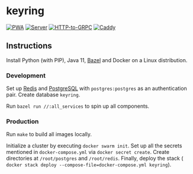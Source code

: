 # keyring

[![PWA](https://github.com/dubov94/keyring/actions/workflows/pwa.yml/badge.svg)](https://github.com/dubov94/keyring/actions/workflows/pwa.yml)
[![Server](https://github.com/dubov94/keyring/actions/workflows/server.yml/badge.svg)](https://github.com/dubov94/keyring/actions/workflows/server.yml)
[![HTTP-to-GRPC](https://github.com/dubov94/keyring/actions/workflows/grpc_gateway.yml/badge.svg)](https://github.com/dubov94/keyring/actions/workflows/grpc_gateway.yml)
[![Caddy](https://github.com/dubov94/keyring/actions/workflows/reverse_proxy.yml/badge.svg)](https://github.com/dubov94/keyring/actions/workflows/reverse_proxy.yml)

## Instructions

Install Python (with PIP), Java 11, [Bazel](https://bazel.build) and Docker on
a Linux distribution.

### Development

Set up [Redis](https://redis.io/) and [PostgreSQL](https://www.postgresql.org/)
with `postgres:postgres` as an authentication pair. Create database `keyring`.

Run `bazel run //:all_services` to spin up all components.

### Production

Run `make` to build all images locally.

Initialize a cluster by executing `docker swarm init`. Set up all the secrets
mentioned in `docker-compose.yml` via `docker secret create`. Create
directories at `/root/postgres` and `/root/redis`. Finally, deploy the stack (
`docker stack deploy --compose-file=docker-compose.yml keyring`).
